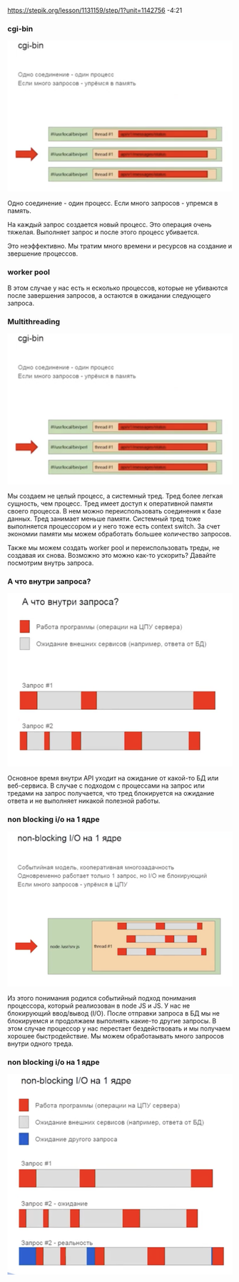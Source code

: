 https://stepik.org/lesson/1131159/step/1?unit=1142756  -4:21

### cgi-bin

![cgi-bin](images/cgi-bin.png)

Одно соединение - один процесс. Если много запросов - упремся в память.

На каждый запрос создается новый процесс. Это операция очень тяжелая. Выполняет запрос и после этого процесс убивается.

Это неэффективно. Мы тратим много времени и ресурсов на создание и звершение процессов.

### worker pool

В этом случае у нас есть н есколько процессов, которые не убиваются после завершения запросов, а остаются в ожидании следующего запроса.

### Multithreading

![multithreading](images/multithreading.png)

Мы создаем не целый процесс, а системный тред. Тред более легкая сущность, чем процесс. Тред имеет доступ к оперативной памяти своего процесса. В нем можно переиспользовать соединения к базе данных. Тред занимает меньше памяти. Системный тред тоже выполняется процессором и у него тоже есть context switch. За счет экономии памяти мы можем обработать большее количество запросов.

Также мы можем создать worker pool и переиспользовать треды, не создавая их снова. Возможно это можно как-то ускорить? Давайте посмотрим внутрь запроса.

### А что внутри запроса?

![request](images/request.png)

Основное время внутри API уходит на ожидание от какой-то БД или веб-сервиса. В случае с подходом с процессами на запрос или тредами на запрос получается, что тред блокируется на ожидание ответа и не выполняет никакой полезной работы. 

### non blocking i/o на 1 ядре

![non-blocking_io](images/non-blocking_io.png)

Из этого понимания родился событийный подход понимания процессора, который реалиозован в node JS и JS. У нас не блокирующий ввод/вывод (I/O). После отправки запроса в БД мы не блокируемся и продолжаем выполнять какие-то другие запросы. В этом случае процессор у нас перестает бездействовать и мы получаем хорошее быстродействие. Мы можем обработаывать много запросов внутри одного треда.

### non blocking i/o на 1 ядре

![non-blocking_io_2](images/non-blocking_io_2.png)

